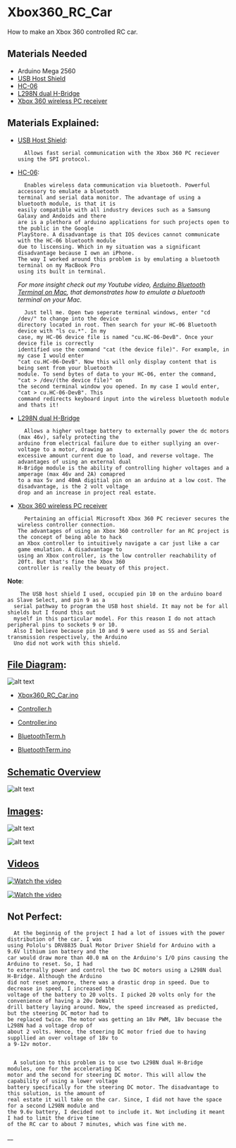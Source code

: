 # Xbox360_RC_Car
How to make an Xbox 360 controlled RC car.
## Materials Needed
- Arduino Mega 2560
- [USB Host Shield](https://www.amazon.com/gp/product/B0777DR3T6/ref=oh_aui_detailpage_o01_s00?ie=UTF8&psc=1)
- [HC-06](https://www.aliexpress.com/item/hc-06-HC-06-RF-Wireless-Bluetooth-Transceiver-Slave-Module-RS232-TTL-to-UART-converter-and/32342784842.html?spm=2114.search0104.3.1.79ce13d2qctt7T&ws_ab_test=searchweb0_0,searchweb201602_4_10152_10151_10065_10344_10130_10068_10324_10547_10342_10325_10546_10343_10340_10548_10341_10545_10696_10084_10083_10618_10307_10869_10868_10059_100031_10103_10624_10623_10622_10621_10620,searchweb201603_51,ppcSwitch_4&algo_expid=158111f5-c4fc-42ac-b751-206c2e3157c1-0&algo_pvid=158111f5-c4fc-42ac-b751-206c2e3157c1&transAbTest=ae803_1&priceBeautifyAB=0)
- [L298N dual H-Bridge](https://www.aliexpress.com/item/Free-Shipping-New-Dual-H-Bridge-DC-Stepper-Motor-Drive-Controller-Board-Module-L298N-MOTOR-DRIVER/32769190826.html?spm=2114.search0104.3.1.5d6f7c3aoKtXZs&ws_ab_test=searchweb0_0,searchweb201602_4_10152_10151_10065_10344_10130_10068_10324_10547_10342_10325_10546_10343_10340_10548_10341_10545_10696_10084_10083_10618_10307_10869_10868_10059_100031_10103_10624_10623_10622_10621_10620,searchweb201603_51,ppcSwitch_4&algo_expid=cf1a614a-d31a-4e1a-860b-7835930ec4b3-0&algo_pvid=cf1a614a-d31a-4e1a-860b-7835930ec4b3&transAbTest=ae803_1&priceBeautifyAB=0)
- [Xbox 360 wireless PC receiver](https://www.amazon.com/gp/product/B00FAS1WDG/ref=oh_aui_detailpage_o01_s01?ie=UTF8&psc=1)

## Materials Explained:

- [USB Host Shield](https://www.amazon.com/gp/product/B0777DR3T6/ref=oh_aui_detailpage_o01_s00?ie=UTF8&psc=1):

        Allows fast serial communication with the Xbox 360 PC reciever using the SPI protocol.

- [HC-06](https://www.aliexpress.com/item/hc-06-HC-06-RF-Wireless-Bluetooth-Transceiver-Slave-Module-RS232-TTL-to-UART-converter-and/32342784842.html?spm=2114.search0104.3.1.79ce13d2qctt7T&ws_ab_test=searchweb0_0,searchweb201602_4_10152_10151_10065_10344_10130_10068_10324_10547_10342_10325_10546_10343_10340_10548_10341_10545_10696_10084_10083_10618_10307_10869_10868_10059_100031_10103_10624_10623_10622_10621_10620,searchweb201603_51,ppcSwitch_4&algo_expid=158111f5-c4fc-42ac-b751-206c2e3157c1-0&algo_pvid=158111f5-c4fc-42ac-b751-206c2e3157c1&transAbTest=ae803_1&priceBeautifyAB=0): 

        Enables wireless data communication via bluetooth. Powerful accessory to emulate a bluetooth
      terminal and serial data monitor. The advantage of using a bluetooth module, is that it is 
      easily compatible with all industry devices such as a Samsung Galaxy and Andoids and there 
      are is a plethora of arduino applications for such projects open to the public in the Google
      PlayStore. A disadvantage is that IOS devices cannot communicate with the HC-06 bluetooth module
      due to liscensing. Which in my situation was a significant disadvantage because I own an iPhone. 
      The way I worked around this problem is by emulating a bluetooth terminal on my MacBook Pro 
      using its built in terminal. 
      
  *For more insight check out my Youtube video, [Arduino Bluetooth Terminal on Mac](https://www.youtube.com/watch?v=Y0Y6UQC1j8k&t=1s), that
  demonstrates how to emulate a bluetooth terminal on your Mac.*
  
        Just tell me. Open two seperate terminal windows, enter "cd /dev/" to change into the device 
      directory located in root. Then search for your HC-06 Bluetooth device with "ls cu.*". In my  
      case, my HC-06 device file is named "cu.HC-06-DevB". Once your device file is correctly  
      identified use the command "cat (the device file)". For example, in my case I would enter  
      "cat cu.HC-06-DevB". Now this will only display content that is being sent from your bluetooth
      module. To send bytes of data to your HC-06, enter the command, "cat > /dev/(the device file)" on 
      the second terminal window you opened. In my case I would enter, "cat > cu.HC-06-DevB". This 
      command redirects keyboard input into the wireless bluetooth module and thats it!


- [L298N dual H-Bridge](https://www.aliexpress.com/item/Free-Shipping-New-Dual-H-Bridge-DC-Stepper-Motor-Drive-Controller-Board-Module-L298N-MOTOR-DRIVER/32769190826.html?spm=2114.search0104.3.1.5d6f7c3aoKtXZs&ws_ab_test=searchweb0_0,searchweb201602_4_10152_10151_10065_10344_10130_10068_10324_10547_10342_10325_10546_10343_10340_10548_10341_10545_10696_10084_10083_10618_10307_10869_10868_10059_100031_10103_10624_10623_10622_10621_10620,searchweb201603_51,ppcSwitch_4&algo_expid=cf1a614a-d31a-4e1a-860b-7835930ec4b3-0&algo_pvid=cf1a614a-d31a-4e1a-860b-7835930ec4b3&transAbTest=ae803_1&priceBeautifyAB=0)
          
        Allows a higher voltage battery to externally power the dc motors (max 46v), safely protecting the 
      arduino from electrical failure due to either supllying an over-voltage to a motor, drawing an 
      excessive amount current due to load, and reverse voltage. The advantages of using an external dual 
      H-Bridge module is the ability of controlling higher voltages and a amperage (max 46v and 2A) comapred 
      to a max 5v and 40mA digitial pin on an arduino at a low cost. The disadvantage, is the 2 volt voltage 
      drop and an increase in project real estate.

- [Xbox 360 wireless PC receiver](https://www.amazon.com/gp/product/B00FAS1WDG/ref=oh_aui_detailpage_o01_s01?ie=UTF8&psc=1)
     
        Pertaining an official Microsoft Xbox 360 PC reciever secures the wireless controller connection. 
      The advantages of using an Xbox 360 controller for an RC project is the concept of being able to hack 
      an Xbox controller to intuitively navigate a car just like a car game emulation. A disadvantage to 
      using an Xbox controller, is the low controller reachability of 20ft. But that's fine the Xbox 360 
      controller is really the beuaty of this project. 

__Note__:

        The USB host shield I used, occupied pin 10 on the arduino board as Slave Select, and pin 9 as a 
      serial pathway to program the USB host shield. It may not be for all shields but I found this out 
      myself in this particular model. For this reason I do not attach peripheral pins to sockets 9 or 10.
      Also I believe because pin 10 and 9 were used as SS and Serial transmission respectively, the Arduino 
      Uno did not work with this shield. 
      
## [File Diagram](https://github.com/jimenezjose/Xbox360_RC_Car/blob/master/images/Xbox360_RC_Car%20Program%20Flow.jpg):
![alt text]( https://github.com/jimenezjose/Xbox360_RC_Car/blob/master/images/Xbox360_RC_Car%20Program%20Flow.jpg "Program flow")

  - [Xbox360_RC_Car.ino](https://github.com/jimenezjose/Xbox360_RC_Car/blob/master/Xbox360_RC_Car/Xbox360_RC_Car.ino)
  
  - [Controller.h](https://github.com/jimenezjose/Xbox360_RC_Car/blob/master/Xbox360_RC_Car/Controller.h)
  
  - [Controller.ino](https://github.com/jimenezjose/Xbox360_RC_Car/blob/master/Xbox360_RC_Car/Controller.ino)
  
  - [BluetoothTerm.h](https://github.com/jimenezjose/Xbox360_RC_Car/blob/master/Xbox360_RC_Car/BluetoothTerm.h)
  
  - [BluetoothTerm.ino](https://github.com/jimenezjose/Xbox360_RC_Car/blob/master/Xbox360_RC_Car/BluetoothTerm.ino)
  
## [Schematic Overview](https://github.com/jimenezjose/Xbox360_RC_Car/blob/master/images/Schematic.jpg)  
![alt text]( https://github.com/jimenezjose/Xbox360_RC_Car/blob/master/images/Schematic.jpg "Schematic Overview")

## [Images](https://github.com/jimenezjose/Xbox360_RC_Car/tree/master/images):

![alt text]( https://github.com/jimenezjose/Xbox360_RC_Car/blob/master/images/RC_Car_With_Controller.JPG "RC car")

![alt text]( https://github.com/jimenezjose/Xbox360_RC_Car/blob/master/images/Xbox360_TopView.JPG "RC car")

## [Videos](https://www.youtube.com/channel/UCbjWL-dwOju9F-2Tt2TZt5A)

[![Watch the video](https://github.com/jimenezjose/Xbox360_RC_Car/blob/master/images/Youtube%20Image.png)](https://www.youtube.com/watch?v=KNwCAxgSPRE)

[![Watch the video](https://github.com/jimenezjose/Xbox360_RC_Car/blob/master/images/Bluetooth%20Term%20Youtube%20Image.png)](https://www.youtube.com/watch?v=Y0Y6UQC1j8k)


## Not Perfect:

      At the beginnig of the project I had a lot of issues with the power distribution of the car. I was 
    using Pololu's DRV8835 Dual Motor Driver Shield for Arduino with a 9.6V lithium ion battery and the
    car would draw more than 40.0 mA on the Arduino's I/O pins causing the Arduino to reset. So, I had 
    to externally power and control the two DC motors using a L298N dual H-Bridge. Although the Arduino
    did not reset anymore, there was a drastic drop in speed. Due to decrease in speed, I increased the 
    voltage of the battery to 20 volts. I picked 20 volts only for the convenience of having a 20v DeWalt
    drill battery laying around. Now, the speed increased as predicted, but the steering DC motor had to 
    be replaced twice. The motor was getting an 18v PWM, 18v becuase the L298N had a voltage drop of 
    about 2 volts. Hence, the steering DC motor fried due to having suppllied an over voltage of 18v to 
    a 9-12v motor.
     
    
      A solution to this problem is to use two L298N dual H-Bridge modules, one for the accelerating DC 
    motor and the second for steering DC motor. This will allow the capability of using a lower voltage
    battery specifically for the steering DC motor. The disadvantage to this solution, is the amount of
    real estate it will take on the car. Since, I did not have the space for a second L298N module and 
    the 9.6v battery, I decided not to include it. Not including it meant I had to limit the drive time
    of the RC car to about 7 minutes, which was fine with me.

__

